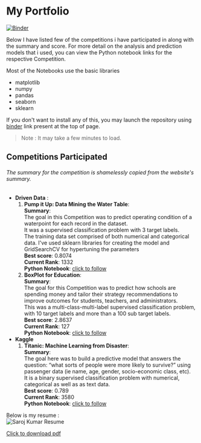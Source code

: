 # My Portfolio
[![Binder](https://mybinder.org/badge_logo.svg)](https://mybinder.org/v2/gh/Saroj-kr/Portfolio/master)   

Below I have listed few of the competitions i have participated in along with the summary and score.
For more detail on the analysis and prediction models that i used, you can view the Python notebook links for the respective Competition.

Most of the Notebooks use the basic libraries
* matplotlib
* numpy
* pandas
* seaborn
* sklearn

If you don't want to install any of this, you may launch the repository using [binder](https://mybinder.org/) link present at the top of page.
>Note : It may take a few minutes to load.

## Competitions Participated 
###### The summary for the competition is shamelessly copied from the website's summary.

* **Driven Data** :
  1. **Pump it Up: Data Mining the Water Table**:  
  **Summary**:  
  The goal in this Competition was to predict operating condition of a waterpoint for each record in the dataset.   
  It was a supervised classification problem with 3 target labels.   
  The training data set comprised of both numerical and categorical data. I've used sklearn libraries for creating the model and GridSearchCV for hypertuning the parameters  
  **Best score**: 0.8074  
  **Current Rank**: 1332  
  **Python Notebook**: [click to follow](https://github.com/Saroj-kr/Portfolio/blob/master/PumpItUp_EDAandPredictionModel.ipynb)
  1. **BoxPlot for Education**:  
  **Summary**:  
  The goal for this Competition was to predict how schools are spending money and tailor their strategy recommendations to improve outcomes for students, teachers, and administrators.  
  This was a multi-class-multi-label supervised classification problem, with 10 target labels and more than a 100 sub target labels.   
  **Best score**: 2.8637  
  **Current Rank**: 127  
  **Python Notebook**: [click to follow](https://github.com/Saroj-kr/Portfolio/blob/master/BoxPlots_EDAandPredictionModel.ipynb)
* **Kaggle**
  1. **Titanic: Machine Learning from Disaster**:  
   **Summary**:  
   The goal here was to build a predictive model that answers the question: “what sorts of people were more likely to survive?” using passenger data (ie name, age, gender, socio-economic class, etc).   
   It is a binary supervised classification problem with numerical, categorical as well as as text data.   
   **Best score**: 0.789  
   **Current Rank**: 3580  
   **Python Notebook**: [click to follow](https://www.kaggle.com/sarojkr/titanic-dataset-eda-and-prediction-models)

Below is my resume :  
![Saroj Kumar Resume](https://st6cwg.by.files.1drv.com/y4mOAo_U1ZVMH8BlizCgHn7up_iGmb2j-TZ7hrq2LOQt1lEj7MNYa8d0eZlQ8-smW2KQFj8qJIDrjSCP-5kVY4pXDm3jX6qt581tT979YbkRGKHSvOgsZka_BhNyQW8k9ur9kW0VrnXyKc0iOFJcSVg_JKsYxzFJo3rtekSWQvY653u7dneA83acAUuPD1hd2VdnVGmglHT7vA0-8KpI1QYPQ?width=1654&height=2339&cropmode=none "Saroj Kumar Resume")

[Click to download pdf](https://1drv.ms/b/s!AiqsARXxZ2F6iy2ViKAKjQn8oIiq?e=y5TDiu)
